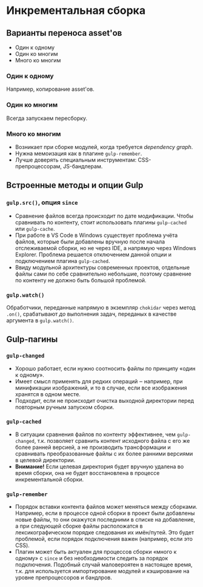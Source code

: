 # Инкрементальная сборка

## Варианты переноса asset'ов

* Один к одному
* Один ко многим
* Много ко многим

### Один к одному

Например, копирование asset'ов.

### Один ко многим

Всегда запускаем пересборку.

### Много ко многим

* Возникает при сборке модулей, когда требуется _dependency graph_.
* Нужна мемоизация как в плагине `gulp-remember`.
* Лучше доверять специальным инструментам: CSS-препроцессорам, JS-бандлерам.

## Встроенные методы и опции Gulp

### `gulp.src()`, опция `since`

* Сравнение файлов всегда происходит по дате модификации. Чтобы сравнивать по контенту, стоит использовать плагины `gulp-cached` или `gulp-cache`.
* При работе в VS Code в Windows существует проблема учёта файлов, которые были добавлены вручную после начала отслеживаемой сборки, но не через IDE, а напрямую через Windows Explorer. Проблема решается отключением данной опции и подключением плагина `gulp-cached`.
* Ввиду модульной архитектуры современных проектов, отдельные файлы сами по себе сравнительно небольшие, поэтому сравнение по контенту не должно быть большой проблемой.

### `gulp.watch()`

Обработчики, переданные напрямую в экземпляр `chokidar` через метод `.on()`, срабатывают _до_ выполнения задач, переданых в качестве аргумента в `gulp.watch()`.

## Gulp-пагины

### `gulp-changed`

* Хорошо работает, если нужно соотносить файлы по принципу «один к одному».
* Имеет смысл применять для редких операций ‒ например, при минификации изображений, и то в случае, если все изображения хранятся в одном месте.
* Подходит, если не происходит очистка выходной директории перед повторным ручным запуском сборки.

### `gulp-cached`

* В ситуации сравнения файлов по контенту эффективнее, чем `gulp-changed`, т.к. позволяет сравнить контент исходного файла с его же более ранней версией, а не производить трансформации и сравнивать преобразованные файлы с их более ранними версиями в целевой директории.
* __Внимание!__ Если целевая директория будет вручную удалена во время сборки, она не будет восстановлена в процессе инкрементальной сборки.

### `gulp-remember`

* Порядок вставки контента файлов может меняться между сборками. Например, если в процессе одной сборки в проект были добавлены новые файлы, то они окажутся последними в списке на добавление, а при следующей сборке файлы расположатся в лексикографическом порядке следования их имён/путей. Это будет проблемой, если порядок подключения важен (например, если это CSS).
* Плагин может быть актуален для процессов сборки «много к одному» с `since` и без необходимости следить за порядок подключения. Подобный случай маловероятен в настоящее время, т.к. для используется импортирование модулей и кэширование на уровне препроцессоров и бандлров.
